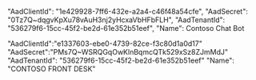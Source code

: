 "AadClientId": "1e429928-7ff6-432e-a2a4-c46f48a54cfe", 
"AadSecret": "0Tz7Q~dqgvKpXu78vAuH3nj2yHcxaVbHFbFLH", 
"AadTenantId": "536279f6-15cc-45f2-be2d-61e352b51eef", 
"Name": Contoso Chat Bot


"AadClientId":"e1337603-ebe0-4739-82ce-f3c80d1a0d17" 
"AadSecret":"PMs7Q~WSRQGqOwKlnBqmcQTk529xSz8ZJmMdJ"
"AadTenantId": "536279f6-15cc-45f2-be2d-61e352b51eef"
"Name": "CONTOSO FRONT DESK"
